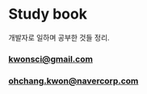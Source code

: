 # Study book
개발자로 일하며 공부한 것들 정리.

### [kwonsci@gmail.com](kwonsci@gmail.com)
### [ohchang.kwon@navercorp.com](ohchang.kwon@navercorp.com)